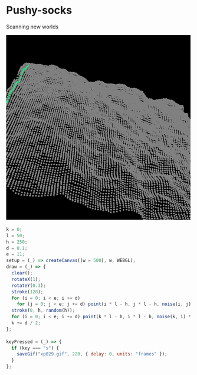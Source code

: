 # Pushy-socks
Scanning new worlds

![buh](https://github.com/nicolasbaez/Pushy-socks/blob/main/xp029.gif)
```javascript
k = 0;
l = 50;
h = 250;
d = 0.1;
e = 11;
setup = (_) => createCanvas((w = 500), w, WEBGL);
draw = (_) => {
  clear();
  rotateX(1);
  rotateY(0.3);
  stroke(128);
  for (i = 0; i < e; i += d)
    for (j = 0; j < e; j += d) point(i * l - h, j * l - h, noise(i, j) * l);
  stroke(0, h, random(h));
  for (i = 0; i < e; i += d) point(k * l - h, i * l - h, noise(k, i) * l);
  k += d / 2;
};

keyPressed = (_) => {
  if (key === "s") {
    saveGif("xp029.gif", 220, { delay: 0, units: "frames" });
  }
};
